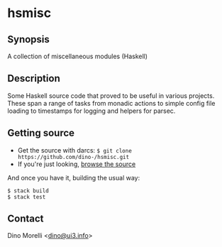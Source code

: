# hsmisc


## Synopsis

A collection of miscellaneous modules (Haskell)


## Description

Some Haskell source code that proved to be useful in various
projects. These span a range of tasks from monadic actions to simple
config file loading to timestamps for logging and helpers for parsec.


## Getting source

- Get the source with darcs: `$ git clone https://github.com/dino-/hsmisc.git`
- If you're just looking, [browse the source](https://github.com/dino-/hsmisc)

And once you have it, building the usual way:

    $ stack build
    $ stack test


## Contact

Dino Morelli <[dino@ui3.info](mailto:dino@ui3.info)>
